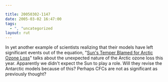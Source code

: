 ```yaml
---

title: 20050302-1147
date: 2005-03-02 16:47:00
tags:
  - ", "uncategorized
layout: rut
---
```


<p> In yet another example of scientists realizing that their
models have left significant events out of the equation, "<a href="http://www.livescience.com/forcesofnature/050301_ozone_thinning.html">Sun's
Temper Blamed for Arctic Ozone Loss</a>" talks about the unexpected
nature of the Arctic ozone loss this year.  Apparently we didn't
expect the Sun to play a role.  Will they revise the Antarctic
models because of this?  Perhaps CFCs are not as significant as
previously thought?</p>

